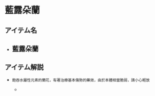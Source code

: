 # 藍露朵蘭
## アイテム名
 - 藍露朵蘭
   - 

## アイテム解説
 - ```
   飽吞水屬性元素的蘭花，有著治療基本傷勢的藥效，由於本體相當脆弱，請小心輕放 
   ```
   - ```
     ```

